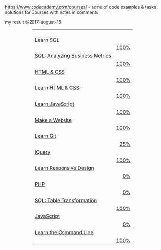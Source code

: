 https://www.codecademy.com/courses/ - 
some of code examples &amp; tasks solutions for Courses with notes in comments 

<html xmlns:o="urn:schemas-microsoft-com:office:office"
xmlns:x="urn:schemas-microsoft-com:office:excel"
xmlns="http://www.w3.org/TR/REC-html40">

<head>
<meta http-equiv=Content-Type content="text/html; charset=windows-1251">
<meta name=ProgId content=Excel.Sheet>
<meta name=Generator content="Microsoft Excel 14">
<link rel=File-List href="codeACADEMY3_filelist.xml">
<!--
<style id="codeACADEMY3_12185_Styles">

<!--table
	{mso-displayed-decimal-separator:"\,";
	mso-displayed-thousand-separator:" ";}
.xl1512185
	{padding-top:1px;
	padding-right:1px;
	padding-left:1px;
	mso-ignore:padding;
	color:black;
	font-size:11.0pt;
	font-weight:400;
	font-style:normal;
	text-decoration:none;
	font-family:Calibri, sans-serif;
	mso-font-charset:204;
	mso-number-format:General;
	text-align:general;
	vertical-align:bottom;
	mso-background-source:auto;
	mso-pattern:auto;
	white-space:nowrap;}
.xl6412185
	{padding-top:1px;
	padding-right:1px;
	padding-left:1px;
	mso-ignore:padding;
	color:blue;
	font-size:11.0pt;
	font-weight:400;
	font-style:normal;
	text-decoration:underline;
	text-underline-style:single;
	font-family:Calibri, sans-serif;
	mso-font-charset:204;
	mso-number-format:General;
	text-align:general;
	vertical-align:middle;
	mso-background-source:auto;
	mso-pattern:auto;
	white-space:nowrap;}
.xl6512185
	{padding-top:1px;
	padding-right:1px;
	padding-left:1px;
	mso-ignore:padding;
	color:blue;
	font-size:11.0pt;
	font-weight:400;
	font-style:normal;
	text-decoration:underline;
	text-underline-style:single;
	font-family:Calibri, sans-serif;
	mso-font-charset:204;
	mso-number-format:0%;
	text-align:general;
	vertical-align:middle;
	mso-background-source:auto;
	mso-pattern:auto;
	white-space:normal;}
</style>
-->

</head>

<body>
<!--[if !excel]>&nbsp;&nbsp;<![endif]-->
<!--Следующие сведения были подготовлены мастером публикации веб-страниц
Microsoft Excel.-->
<!--При повторной публикации этого документа из Excel все сведения между тегами
DIV будут заменены.-->
<!----------------------------->
<!--НАЧАЛО ФРАГМЕНТА ПУБЛИКАЦИИ МАСТЕРА ВЕБ-СТРАНИЦ EXCEL -->
<!----------------------------->

my result @2017-august-16

<div id="codeACADEMY3_12185" align=center x:publishsource="Excel">

<table border=0 cellpadding=0 cellspacing=0 width=326 style='border-collapse:
 collapse;table-layout:fixed;width:245pt'>
 <col width=326 style='mso-width-source:userset;mso-width-alt:11922;width:245pt'>
 <tr height=20 style='height:15.0pt'>
  <td height=20 class=xl1512185 width=326 style='height:15.0pt;width:245pt'></td>
 </tr>
 <tr height=20 style='height:15.0pt'>
  <td height=20 class=xl6412185 style='height:15.0pt'><a
  href="https://www.codecademy.com/learn/learn-sql">Learn SQL</a></td>
 </tr>
 <tr height=20 style='height:15.0pt'>
  <td height=20 class=xl6512185 align=right width=326 style='height:15.0pt;
  width:245pt'><a href="https://www.codecademy.com/learn/learn-sql">100%</a></td>
 </tr>
 <tr height=20 style='height:15.0pt'>
  <td height=20 class=xl6412185 style='height:15.0pt'><a
  href="https://www.codecademy.com/learn/sql-analyzing-business-metrics">SQL:
  Analyzing Business Metrics</a></td>
 </tr>
 <tr height=20 style='height:15.0pt'>
  <td height=20 class=xl6512185 align=right width=326 style='height:15.0pt;
  width:245pt'><a
  href="https://www.codecademy.com/learn/sql-analyzing-business-metrics">100%</a></td>
 </tr>
 <tr height=20 style='height:15.0pt'>
  <td height=20 class=xl6412185 style='height:15.0pt'><a
  href="https://www.codecademy.com/learn/web">HTML &amp; CSS</a></td>
 </tr>
 <tr height=20 style='height:15.0pt'>
  <td height=20 class=xl6512185 align=right width=326 style='height:15.0pt;
  width:245pt'><a href="https://www.codecademy.com/learn/web">100%</a></td>
 </tr>
 <tr height=20 style='height:15.0pt'>
  <td height=20 class=xl6412185 style='height:15.0pt'><a
  href="https://www.codecademy.com/learn/learn-html-css">Learn HTML &amp; CSS</a></td>
 </tr>
 <tr height=20 style='height:15.0pt'>
  <td height=20 class=xl6512185 align=right width=326 style='height:15.0pt;
  width:245pt'><a href="https://www.codecademy.com/learn/learn-html-css">100%</a></td>
 </tr>
 <tr height=20 style='height:15.0pt'>
  <td height=20 class=xl6412185 style='height:15.0pt'><a
  href="https://www.codecademy.com/learn/learn-javascript">Learn JavaScript</a></td>
 </tr>
 <tr height=20 style='height:15.0pt'>
  <td height=20 class=xl6512185 align=right width=326 style='height:15.0pt;
  width:245pt'><a href="https://www.codecademy.com/learn/learn-javascript">100%</a></td>
 </tr>
 <tr height=20 style='height:15.0pt'>
  <td height=20 class=xl6412185 style='height:15.0pt'><a
  href="https://www.codecademy.com/learn/make-a-website">Make a Website</a></td>
 </tr>
 <tr height=20 style='height:15.0pt'>
  <td height=20 class=xl6512185 align=right width=326 style='height:15.0pt;
  width:245pt'><a href="https://www.codecademy.com/learn/make-a-website">100%</a></td>
 </tr>
 <tr height=20 style='height:15.0pt'>
  <td height=20 class=xl6412185 style='height:15.0pt'><a
  href="https://www.codecademy.com/learn/learn-git">Learn Git</a></td>
 </tr>
 <tr height=20 style='height:15.0pt'>
  <td height=20 class=xl6512185 align=right width=326 style='height:15.0pt;
  width:245pt'><a href="https://www.codecademy.com/learn/learn-git">25%</a></td>
 </tr>
 <tr height=20 style='height:15.0pt'>
  <td height=20 class=xl6412185 style='height:15.0pt'><a
  href="https://www.codecademy.com/learn/jquery">jQuery</a></td>
 </tr>
 <tr height=20 style='height:15.0pt'>
  <td height=20 class=xl6512185 align=right width=326 style='height:15.0pt;
  width:245pt'><a href="https://www.codecademy.com/learn/jquery">100%</a></td>
 </tr>
 <tr height=20 style='height:15.0pt'>
  <td height=20 class=xl6412185 style='height:15.0pt'><a
  href="https://www.codecademy.com/learn/learn-responsive-design">Learn
  Responsive Design</a></td>
 </tr>
 <tr height=20 style='height:15.0pt'>
  <td height=20 class=xl6512185 align=right width=326 style='height:15.0pt;
  width:245pt'><a
  href="https://www.codecademy.com/learn/learn-responsive-design">0%</a></td>
 </tr>
 <tr height=20 style='height:15.0pt'>
  <td height=20 class=xl6412185 style='height:15.0pt'><a
  href="https://www.codecademy.com/learn/php">PHP</a></td>
 </tr>
 <tr height=20 style='height:15.0pt'>
  <td height=20 class=xl6512185 align=right width=326 style='height:15.0pt;
  width:245pt'><a href="https://www.codecademy.com/learn/php">0%</a></td>
 </tr>
 <tr height=20 style='height:15.0pt'>
  <td height=20 class=xl6412185 style='height:15.0pt'><a
  href="https://www.codecademy.com/learn/sql-table-transformation">SQL: Table
  Transformation</a></td>
 </tr>
 <tr height=20 style='height:15.0pt'>
  <td height=20 class=xl6512185 align=right width=326 style='height:15.0pt;
  width:245pt'><a
  href="https://www.codecademy.com/learn/sql-table-transformation">100%</a></td>
 </tr>
 <tr height=20 style='height:15.0pt'>
  <td height=20 class=xl6412185 style='height:15.0pt'><a
  href="https://www.codecademy.com/learn/javascript">JavaScript</a></td>
 </tr>
 <tr height=20 style='height:15.0pt'>
  <td height=20 class=xl6512185 align=right width=326 style='height:15.0pt;
  width:245pt'><a href="https://www.codecademy.com/learn/javascript">0%</a></td>
 </tr>
 <tr height=20 style='height:15.0pt'>
  <td height=20 class=xl6412185 style='height:15.0pt'><a
  href="https://www.codecademy.com/learn/learn-the-command-line">Learn the
  Command Line</a></td>
 </tr>
 <tr height=20 style='height:15.0pt'>
  <td height=20 class=xl6512185 align=right width=326 style='height:15.0pt;
  width:245pt'><a href="https://www.codecademy.com/learn/learn-the-command-line">100%</a></td>
 </tr>
 <![if supportMisalignedColumns]>
 <tr height=0 style='display:none'>
  <td width=326 style='width:245pt'></td>
 </tr>
 <![endif]>
</table>

</div>


<!----------------------------->
<!--КОНЕЦ ФРАГМЕНТА ПУБЛИКАЦИИ МАСТЕРА ВЕБ-СТРАНИЦ EXCEL-->
<!----------------------------->
</body>

</html>
